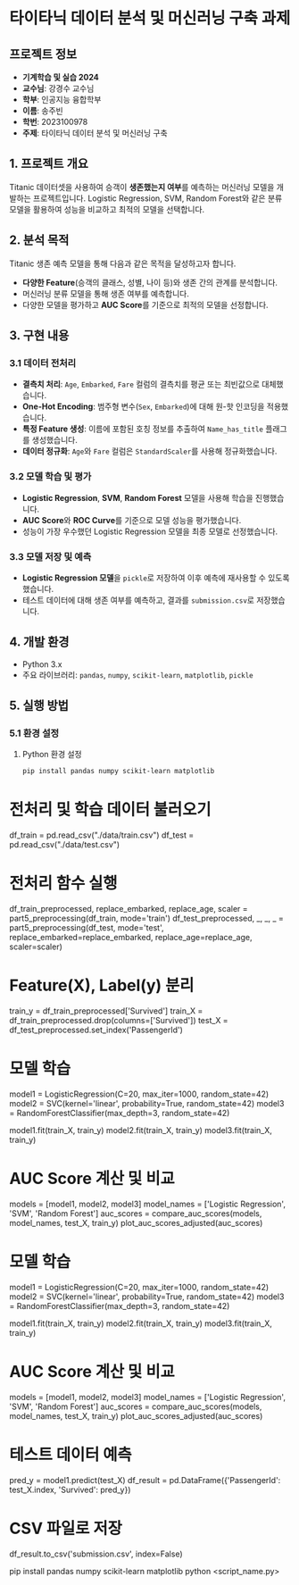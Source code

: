 # 타이타닉 데이터 분석 및 머신러닝 구축 과제

## 프로젝트 정보
- **기계학습 및 실습 2024**
- **교수님**: 강경수 교수님
- **학부**: 인공지능 융합학부
- **이름**: 송주빈
- **학번**: 2023100978
- **주제**: 타이타닉 데이터 분석 및 머신러닝 구축

## 1. 프로젝트 개요
Titanic 데이터셋을 사용하여 승객이 **생존했는지 여부**를 예측하는 머신러닝 모델을 개발하는 프로젝트입니다. Logistic Regression, SVM, Random Forest와 같은 분류 모델을 활용하여 성능을 비교하고 최적의 모델을 선택합니다.

## 2. 분석 목적
Titanic 생존 예측 모델을 통해 다음과 같은 목적을 달성하고자 합니다.
- **다양한 Feature**(승객의 클래스, 성별, 나이 등)와 생존 간의 관계를 분석합니다.
- 머신러닝 분류 모델을 통해 생존 여부를 예측합니다.
- 다양한 모델을 평가하고 **AUC Score**를 기준으로 최적의 모델을 선정합니다.

## 3. 구현 내용

### 3.1 데이터 전처리
- **결측치 처리**: `Age`, `Embarked`, `Fare` 컬럼의 결측치를 평균 또는 최빈값으로 대체했습니다.
- **One-Hot Encoding**: 범주형 변수(`Sex`, `Embarked`)에 대해 원-핫 인코딩을 적용했습니다.
- **특정 Feature 생성**: 이름에 포함된 호칭 정보를 추출하여 `Name_has_title` 플래그를 생성했습니다.
- **데이터 정규화**: `Age`와 `Fare` 컬럼은 `StandardScaler`를 사용해 정규화했습니다.

### 3.2 모델 학습 및 평가
- **Logistic Regression**, **SVM**, **Random Forest** 모델을 사용해 학습을 진행했습니다.
- **AUC Score**와 **ROC Curve**를 기준으로 모델 성능을 평가했습니다.
- 성능이 가장 우수했던 Logistic Regression 모델을 최종 모델로 선정했습니다.

### 3.3 모델 저장 및 예측
- **Logistic Regression 모델**을 `pickle`로 저장하여 이후 예측에 재사용할 수 있도록 했습니다.
- 테스트 데이터에 대해 생존 여부를 예측하고, 결과를 `submission.csv`로 저장했습니다.

## 4. 개발 환경
- Python 3.x
- 주요 라이브러리: `pandas`, `numpy`, `scikit-learn`, `matplotlib`, `pickle`

## 5. 실행 방법

### 5.1 환경 설정
1. Python 환경 설정
   ```bash
   pip install pandas numpy scikit-learn matplotlib
# 전처리 및 학습 데이터 불러오기
df_train = pd.read_csv("./data/train.csv")
df_test = pd.read_csv("./data/test.csv")

# 전처리 함수 실행
df_train_preprocessed, replace_embarked, replace_age, scaler = part5_preprocessing(df_train, mode='train')
df_test_preprocessed, _, _, _ = part5_preprocessing(df_test, mode='test', replace_embarked=replace_embarked, replace_age=replace_age, scaler=scaler)

# Feature(X), Label(y) 분리
train_y = df_train_preprocessed['Survived']
train_X = df_train_preprocessed.drop(columns=['Survived'])
test_X = df_test_preprocessed.set_index('PassengerId')
# 모델 학습
model1 = LogisticRegression(C=20, max_iter=1000, random_state=42)
model2 = SVC(kernel='linear', probability=True, random_state=42)
model3 = RandomForestClassifier(max_depth=3, random_state=42)

model1.fit(train_X, train_y)
model2.fit(train_X, train_y)
model3.fit(train_X, train_y)

# AUC Score 계산 및 비교
models = [model1, model2, model3]
model_names = ['Logistic Regression', 'SVM', 'Random Forest']
auc_scores = compare_auc_scores(models, model_names, test_X, train_y)
plot_auc_scores_adjusted(auc_scores)
# 모델 학습
model1 = LogisticRegression(C=20, max_iter=1000, random_state=42)
model2 = SVC(kernel='linear', probability=True, random_state=42)
model3 = RandomForestClassifier(max_depth=3, random_state=42)

model1.fit(train_X, train_y)
model2.fit(train_X, train_y)
model3.fit(train_X, train_y)

# AUC Score 계산 및 비교
models = [model1, model2, model3]
model_names = ['Logistic Regression', 'SVM', 'Random Forest']
auc_scores = compare_auc_scores(models, model_names, test_X, train_y)
plot_auc_scores_adjusted(auc_scores)
# 테스트 데이터 예측
pred_y = model1.predict(test_X)
df_result = pd.DataFrame({'PassengerId': test_X.index, 'Survived': pred_y})

# CSV 파일로 저장
df_result.to_csv('submission.csv', index=False)

pip install pandas numpy scikit-learn matplotlib
python <script_name.py>
